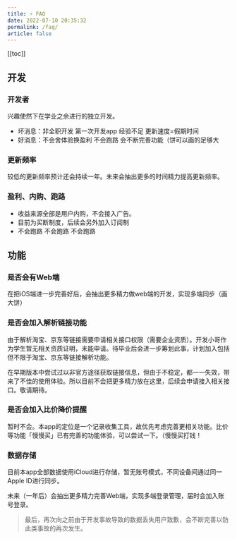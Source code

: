 ```yaml
---
title: ⚡ FAQ
date: 2022-07-10 20:35:32
permalink: /faq/
article: false
---
```



[[toc]]

## 开发

### 开发者

兴趣使然下在学业之余进行的独立开发。

- 坏消息：非全职开发 第一次开发app 经验不足 更新速度=假期时间
- 好消息：不会舍体验换盈利 不会跑路 会不断完善功能（饼可以画的足够大

### 更新频率

较低的更新频率预计还会持续一年。未来会抽出更多的时间精力提高更新频率。


### 盈利、内购、跑路

- 收益来源全部是用户内购，不会接入广告。
- 目前为买断制度，后续会另外加入订阅制
- 不会跑路 不会跑路 不会跑路

## 功能

### 是否会有Web端

在把iOS端进一步完善好后，会抽出更多精力做web端的开发，实现多端同步（画大饼）

### 是否会加入解析链接功能

由于解析淘宝、京东等链接需要申请相关接口权限（需要企业资质）。开发小哥作为学生暂无相关资质证明，未能申请。待毕业后会进一步筹划此事，计划加入包括但不限于淘宝、京东等链接解析功能。

在早期版本中尝试过以非官方途径获取链接信息，但由于不稳定，都一一失效，带来了不佳的使用体验。所以目前不会把更多精力放在这里，后续会申请接入相关接口。敬请期待。

### 是否会加入比价降价提醒

暂时不会。本app的定位是一个记录收集工具，故优先考虑完善更相关功能。比价等功能「慢慢买」已有完善的功能体验，可以尝试一下。（慢慢买打钱！


### 数据存储

目前本app全部数据使用iCloud进行存储，暂无账号模式，不同设备间通过同一Apple ID进行同步。

未来（一年后）会抽出更多精力完善Web端，实现多端登录管理，届时会加入账号登录。

> 最后，再次向之前由于开发事故导致的数据丢失用户致歉，会不断完善以防此类事故的再次发生。